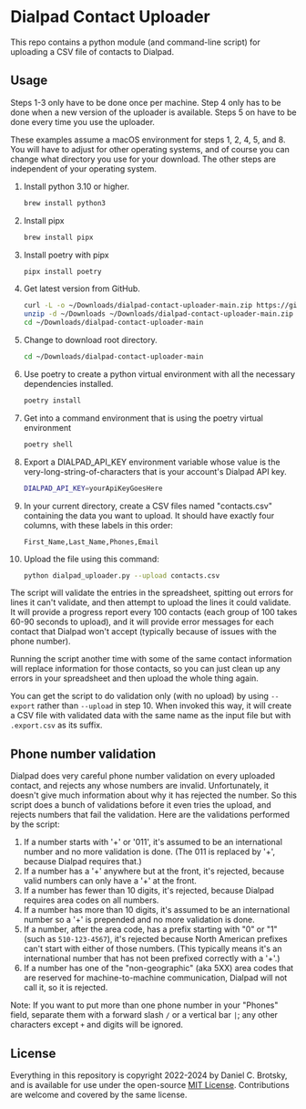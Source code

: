 # Dialpad Contact Uploader

This repo contains a python module (and command-line script) for uploading a CSV file of contacts to Dialpad.

## Usage

Steps 1-3 only have to be done once per machine. Step 4 only has to be done when a new version of the uploader is available. Steps 5 on have to be done every time you use the uploader.

These examples assume a macOS environment for steps 1, 2, 4, 5, and 8. You will have to adjust for other operating systems, and of course you can change what directory you use for your download. The other steps are independent of your operating system.

1. Install python 3.10 or higher.
    ```zsh
    brew install python3
    ```
2. Install pipx
    ```zsh
    brew install pipx
    ```
3. Install poetry with pipx
    ```zsh
    pipx install poetry
    ```
4. Get latest version from GitHub.
    ```zsh
    curl -L -o ~/Downloads/dialpad-contact-uploader-main.zip https://github.com/brotskydotcom/dialpad-contact-uploader/archive/refs/heads/main.zip
    unzip -d ~/Downloads ~/Downloads/dialpad-contact-uploader-main.zip
    cd ~/Downloads/dialpad-contact-uploader-main
    ```
5. Change to download root directory.
    ```zsh
    cd ~/Downloads/dialpad-contact-uploader-main
    ```
6. Use poetry to create a python virtual environment with all the necessary dependencies installed.
    ```zsh
    poetry install
    ```
7. Get into a command environment that is using the poetry virtual environment
    ```zsh
    poetry shell
    ```
8. Export a DIALPAD_API_KEY environment variable whose value is the very-long-string-of-characters that is your account's Dialpad API key.
    ```zsh
    DIALPAD_API_KEY=yourApiKeyGoesHere
    ```
9. In your current directory, create a CSV files named "contacts.csv" containing the data you want to upload.  It should have exactly four columns, with these labels in this order:
    ```
    First_Name,Last_Name,Phones,Email
    ```
10. Upload the file using this command:
    ```zsh
    python dialpad_uploader.py --upload contacts.csv 
    ```
 
The script will validate the entries in the spreadsheet, spitting out errors for lines it can't validate, and then attempt to upload the lines it could validate.  It will provide a progress report every 100 contacts (each group of 100 takes 60-90 seconds to upload), and it will provide error messages for each contact that Dialpad won't accept (typically because of issues with the phone number).

Running the script another time with some of the same contact information will replace information for those contacts, so you can just clean up any errors in your spreadsheet and then upload the whole thing again.

You can get the script to do validation only (with no upload) by using `--export` rather than `--upload` in step 10. When invoked this way, it will create a CSV file with validated data with the same name as the input file but with `.export.csv` as its suffix.

## Phone number validation

Dialpad does very careful phone number validation on every uploaded contact, and rejects any whose numbers are invalid.  Unfortunately, it doesn't give much information about why it has rejected the number. So this script does a bunch of validations before it even tries the upload, and rejects numbers that fail the validation.  Here are the validations performed by the script:

1. If a number starts with '+' or '011', it's assumed to be an international number and no more validation is done. (The 011 is replaced by '+', because Dialpad requires that.)
2. If a number has a '+' anywhere but at the front, it's rejected, because valid numbers can only have a '+' at the front.
3. If a number has fewer than 10 digits, it's rejected, because Dialpad requires area codes on all numbers.
4. If a number has more than 10 digits, it's assumed to be an international number so a '+' is prepended and no more validation is done.
5. If a number, after the area code, has a prefix starting with "0" or "1" (such as `510-123-4567`), it's rejected because North American prefixes can't start with either of those numbers. (This typically means it's an international number that has not been prefixed correctly with a '+'.)
6. If a number has one of the "non-geographic" (aka 5XX) area codes that are reserved for machine-to-machine communication, Dialpad will not call it, so it is rejected. 

Note: If you want to put more than one phone number in your "Phones" field, separate them with a forward slash `/` or a vertical bar `|`; any other characters except `+` and digits will be ignored.

## License

Everything in this repository is copyright 2022-2024 by Daniel C. Brotsky, and is available for use under the open-source [MIT License](LICENSE). Contributions are welcome and covered by the same license.